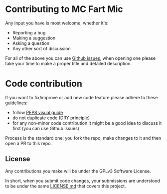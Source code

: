 # Contributing to MC Fart Mic
Any input you have is most welcome, whether it's:

- Reporting a bug
- Making a suggestion
- Asking a question
- Any other sort of discussion

For all of the above you can use [Github issues](https://github.com/albertopoljak/MC-Fart-Mic/issues), when opening one
please take your time to make a proper title and detailed description.

# Code contribution

If you want to fix/improve or add new code feature please adhere to these guidelines:

- follow [PEP8 visual guide](https://www.python.org/dev/peps/pep-0008/)
- do not duplicate code (DRY principle)
- for any non-minor code contribution it might be a good idea to discuss it first (you can use Github issues)

Process is the standard one: you fork the repo, make changes to it and then open a PR to this repo.

## License
Any contributions you make will be under the GPLv3 Software License.

In short, when you submit code changes, your submissions are understood to be under the same [LICENSE.md](LICENSE) that covers this project.
